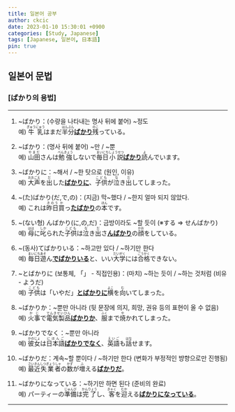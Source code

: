```yaml
---
title: 일본어 공부
author: ckcic
date: 2023-01-10 15:30:01 +0900
categories: [Study, Japanese]
tags: [Japanese, 일본어, 日本語]
pin: true
---
```

## 일본어 문법
### [ばかり의 용법]
---
1. ~ばかり：(수량을 나타내는 명사 뒤에 붙어) ~정도 <br>
예) <ruby>牛乳<rp>（</rp><rt>ぎゅうにゅう</rt><rp>）</rp></ruby>はまだ<ruby>半分<rp>（</rp><rt>はんぶん</rt><rp>）</rp></ruby><U>**ばかり**</U><ruby>残<rp>（</rp><rt>のこ</rt><rp>）</rp></ruby>っている。

2. ~ばかり：(명사 뒤에 붙어) ~만 / ~뿐  <br>
예) <ruby>山田<rp>（</rp><rt>やまだ</rt><rp>）</rp></ruby>さんは<ruby>勉強<rp>（</rp><rt>べんきょう</rt><rp>）</rp></ruby>しないで<ruby>毎日<rp>（</rp><rt>まいにち</rt><rp>）</rp></ruby><ruby>小説<rp>（</rp><rt>しょうせつ</rt><rp>）</rp></ruby><U>**ばかり**</U><ruby>読<rp>（</rp><rt>よ</rt><rp>）</rp></ruby>んでいます。

3. ~ばかりに：~해서 / ~한 탓으로 (원인, 이유) <br>
예) <ruby>大声<rp>（</rp><rt>おおごえ</rt><rp>）</rp></ruby>を<ruby>出<rp>（</rp><rt>だ</rt><rp>）</rp></ruby>した<U>**ばかりに**</U>、<ruby>子供<rp>（</rp><rt>こども</rt><rp>）</rp></ruby>が<ruby>泣<rp>（</rp><rt>な</rt><rp>）</rp></ruby>き<ruby>出<rp>（</rp><rt>だ</rt><rp>）</rp></ruby>してしまった。

4. ~(た)ばかり(だ,で,の)：(지금) 막~했다 / ~한지 얼마 되지 않았다. <br>
예) これは<ruby>昨日<rp>（</rp><rt>きのう</rt><rp>）</rp></ruby><ruby>買<rp>（</rp><rt>か</rt><rp>）</rp></ruby>っ<U>**たばかり**</U>の<ruby>本<rp>（</rp><rt>ほん</rt><rp>）</rp></ruby>です。

5. ~(ない형) んばかり(に,の,だ)：금방이라도 ~할 듯이 (※する ⇒ せんばかり) <br>
예) <ruby>母<rp>（</rp><rt>はは</rt><rp>）</rp></ruby>に<ruby>叱<rp>（</rp><rt>しか</rt><rp>）</rp></ruby>られた<ruby>子供<rp>（</rp><rt>こども</rt><rp>）</rp></ruby>は<ruby>泣<rp>（</rp><rt>な</rt><rp>）</rp></ruby>き<ruby>出<rp>（</rp><rt>だ</rt><rp>）</rp></ruby>さ<U>**んばかり**</U>の<ruby>顔<rp>（</rp><rt>かお</rt><rp>）</rp></ruby>をしている。

6. ~(동사)てばかりいる：~하고만 있다 / ~하기만 한다 <br>
예) <ruby>毎日<rp>（</rp><rt>まいにち</rt><rp>）</rp></ruby><ruby>遊<rp>（</rp><rt>あそ</rt><rp>）</rp></ruby>ん<U>**でばかりいる**</U>と、いい<ruby>大学<rp>（</rp><rt>だいがく</rt><rp>）</rp></ruby>には<ruby>合格<rp>（</rp><rt>ごうかく</rt><rp>）</rp></ruby>できない。

7. ~とばかりに (보통체, 「」 - 직접인용)：(마치) ~하는 듯이 / ~하는 것처럼 (비유 - ようだ) <br>
예) <ruby>子供<rp>（</rp><rt>こども</rt><rp>）</rp></ruby>は「いやだ」<U>**とばかりに**</U><ruby>横<rp>（</rp><rt>よこ</rt><rp>）</rp></ruby>を<ruby>向<rp>（</rp><rt>む</rt><rp>）</rp></ruby>いてしまった。

8. ~ばかりか：~뿐만 아니라 (뒷 문장에 의지, 희망, 권유 등의 표현이 올 수 없음) <br>
예) <ruby>火事<rp>（</rp><rt>かじ</rt><rp>）</rp></ruby>で<ruby>電気製品<rp>（</rp><rt>でんきせいひん</rt><rp>）</rp></ruby><U>**ばかりか**</U>、<ruby>服<rp>（</rp><rt>ふく</rt><rp>）</rp></ruby>まで<ruby>焼<rp>（</rp><rt>や</rt><rp>）</rp></ruby>かれてしまった。

9. ~ばかりでなく：~뿐만 아니라 <br>
예) <ruby>彼女<rp>（</rp><rt>かのじょ</rt><rp>）</rp></ruby>は<ruby>日本語<rp>（</rp><rt>にほんご</rt><rp>）</rp></ruby><U>**ばかりでなく**</U>、<ruby>英語<rp>（</rp><rt>えいご</rt><rp>）</rp></ruby>も<ruby>話<rp>（</rp><rt>はな</rt><rp>）</rp></ruby>せます。

10. ~ばかりだ：계속~할 뿐이다 / ~하기만 한다 (변화가 부정적인 뱡향으로만 진행됨) <br>
예) <ruby>最近<rp>（</rp><rt>さいきん</rt><rp>）</rp></ruby><ruby>失業者<rp>（</rp><rt>しつぎょうしゃ</rt><rp>）</rp></ruby>の<ruby>数<rp>（</rp><rt>かず</rt><rp>）</rp></ruby>が<ruby>増<rp>（</rp><rt>ふ</rt><rp>）</rp></ruby>える<U>**ばかりだ**</U>。

11.   ~ばかりになっている：~하기만 하면 된다 (준비의 완료) <br>
예) パーティーの<ruby>準備<rp>（</rp><rt>じゅんび</rt><rp>）</rp></ruby>は<ruby>完了<rp>（</rp><rt>かんりょう</rt><rp>）</rp></ruby>し、<ruby>客<rp>（</rp><rt>きゃく</rt><rp>）</rp></ruby>を<ruby>迎<rp>（</rp><rt>むか</rt><rp>）</rp></ruby>える<U>**ばかりになっている**</U>。
---

